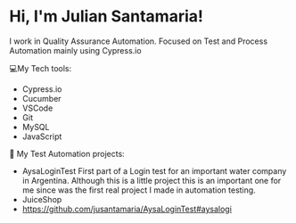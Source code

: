 # Hi, I'm Julian Santamaria!

I work in Quality Assurance Automation.
Focused on Test and Process Automation mainly using Cypress.io

💻My Tech tools:

- Cypress.io
- Cucumber
- VSCode
- Git
- MySQL
- JavaScript

🤖 My Test Automation projects:

- AysaLoginTest  First part of a Login test for an important water company in Argentina. Although this is a little project this is an important one for me since was the first real project I made in automation testing.
- JuiceShop
- https://github.com/jusantamaria/AysaLoginTest#aysalogi



<!---
jusantamaria/jusantamaria is a ✨ special ✨ repository because its `README.md` (this file) appears on your GitHub profile.
You can click the Preview link to take a look at your changes.
--->
